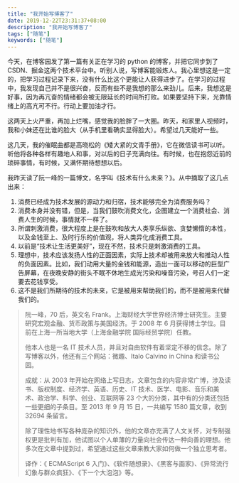 ```yaml
---
title: "我开始写博客了"
date: 2019-12-22T23:31:37+08:00
description: "我开始写博客了"
tags: ["随笔"]
keywords: ["随笔"]
---
```


今天，在博客园发了第一篇有关正在学习的 python 的博客，并把它同步到了 CSDN、掘金这两个技术平台中。听别人说，写博客能锻炼人。我心里想这是一定的，把学习过程记录下来，没有什么比这个更能让人获得进步了。在学习的过程中，我发现自己并不是很兴奋，反而有些不是我想的那么来劲儿。后来，我想这是好事，因为再亢奋的情绪都会被无限延长的时间所打败。如果要坚持下来，光靠情绪上的高亢可不行。行动上要加油才行。

这两天上火严重，再加上烂嘴，感觉我的脸胖了一大圈。昨天，和家里人视频时，我和小妹还在比谁的脸大（从手机里看确实显得脸大）。希望过几天能好一些。

这几天，我的催眠曲都是高晓松的《矮大紧的文青手册》，它在微信读书可以听。听他将各种各样有趣地人和事，对以后的日子充满向往。有时候，也在抱怨近前的琐碎事情，有时候，又满怀期待想想以后。

我昨天读了阮一峰的一篇博文，名字叫《技术有什么未来？》。从中摘取了这几点出来：

1. 消费已经成为技术发展的源动力和归宿，技术能够完全为消费服务吗？
2. 消费本身并没有错，但是，当我们鼓吹消费文化，企图建立一个消费社会、消费人生的时候，事情就不一样了。
3. 所谓刺激消费，很大程度上是在鼓吹和放大人类享乐纵欲、贪婪懒惰的本性，以及金钱至上、及时行乐的价值观，将人类异化成消费工具。
4. 以前是“技术让生活更美好”，现在不然，技术只是刺激消费的工具。
5. 理想中，技术应该发扬人性的正面因素，实际上技术却被用来放大和推动人性的负面因素。比如，我们动用大量的金钱和能源，造出一面可以移动的巨型广告屏幕，在夜晚安静的街头不眠不休地生成光污染和噪音污染，号召人们一定要去花钱享受。
6. 这不是我们所期待的技术的未来，它是被用来帮助我们的，而不是被用来代替我们的。

> 阮一峰，70 后，英文名 Frank。上海财经大学世界经济博士研究生。主要研究宏观金融、货币政策与美国经济。于 2008 年 6 月获得博士学位。目前在上海一所当地大学（上海金融学院 国际经贸学院）任教。
>
> 他本人也是一名 IT 技术人员，并且对自由软件有着坚定不移的信念。除了写博客以外，他还有三个网站：微趣、Italo Calvino in China 和读书公园。
>
> 成就：从 2003 年开始在网络上写日志，文章包含的内容非常广博，涉及读书、版权制度、经济学、英语、历史、IT 技术、医学、电影、音乐和美术、政治学、科学、创业、互联网等 23 个大的分类，其中有的分类还包括一些更细的子条目。至 2013 年 9 月 15 日，一共编写 1580 篇文章，收到 32694 条留言。
>
> 除了理性地书写各种庞杂的知识外，他的文章亦充满了人文关怀，对专制强权更是批判有加，他试图以个人单薄的力量向社会传达一种向善的理想。他多次在文章中提到过，希望通过这些文章来教大家如何做一个独立思考者。
>
> 译作：《 ECMAScript 6 入门》、《软件随想录》、《黑客与画家》、《异常流行幻象与群众疯狂》、《下一个大泡泡》等。
